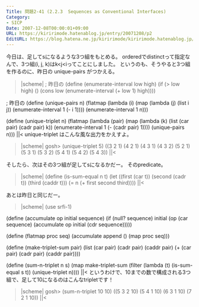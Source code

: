 ```yaml
---
Title: 問題2-41 (2.2.3  Sequences as Conventional Interfaces)
Category:
- SICP
Date: 2007-12-08T00:00:01+09:00
URL: https://kiririmode.hatenablog.jp/entry/20071208/p2
EditURL: https://blog.hatena.ne.jp/kiririmode/kiririmode.hatenablog.jp/atom/entry/8454420450078215978
---
```



今日は、足してsになるような3つ組をもとめる。
orderedでdistinctって指定なんで、3つ組(i, j, k)はk<j<iってことにしました。
というのも、そうやると3つ組を作るのに、昨日の unique-pairs がつかえる。
>|scheme|
; 昨日の
(define (enumerate-interval low high)
  (if (> low high)
      ()
      (cons low (enumerate-interval (+ low 1) high)))) 

; 昨日の
(define (unique-pairs n)
  (flatmap 
   (lambda (i) 
     (map (lambda (j) (list i j))
	  (enumerate-interval 1 (- i 1))))
   (enumerate-interval 1 n)))

(define (unique-triplet n)
  (flatmap 
   (lambda (pair)
     (map (lambda (k)
	    (list (car pair) (cadr pair) k))
	  (enumerate-interval 1 (- (cadr pair) 1))))
   (unique-pairs n)))
||<
unique-triplet はこんな風な出力をかえすよ。
>|scheme|
gosh> (unique-triplet 5)
((3 2 1) (4 2 1) (4 3 1) (4 3 2) (5 2 1) (5 3 1) (5 3 2) (5 4 1) (5 4 2) (5 4 3))
||<

そしたら、次はその3つ組が足してsになるかだー。
そのpredicate。
>|scheme|
(define (is-sum-equal n t)
  (let ((first (car t))
	(second (cadr t))
	(third (caddr t)))
    (= n (+ first second third))))
||<

あとは昨日と同じだー。
>|scheme|
(use srfi-1)

(define (accumulate op initial sequence)
  (if (null? sequence)
      initial
      (op (car sequence)
	  (accumulate op initial (cdr sequence)))))

(define (flatmap proc seq)
  (accumulate append () (map proc seq)))

(define (make-triplet-sum pair)
  (list (car pair) (cadr pair) (caddr pair) (+ (car pair) (cadr pair) (caddr pair))))

(define (sum-n-triplet n s)
  (map make-triplet-sum 
       (filter (lambda (t) (is-sum-equal s t))
	       (unique-triplet n))))
||<
というわけで、10までの数で構成される3つ組で、足して10になるのはこんなtripletです！
>|scheme|
gosh> (sum-n-triplet 10 10)
((5 3 2 10) (5 4 1 10) (6 3 1 10) (7 2 1 10))
||<
